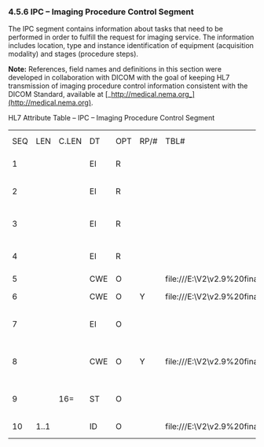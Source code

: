 ### 4.5.6 IPC – Imaging Procedure Control Segment

The IPC segment contains information about tasks that need to be performed in order to fulfill the request for imaging service. The information includes location, type and instance identification of equipment (acquisition modality) and stages (procedure steps).

**Note:** References, field names and definitions in this section were developed in collaboration with DICOM with the goal of keeping HL7 transmission of imaging procedure control information consistent with the DICOM Standard, available at [_http://medical.nema.org_](http://medical.nema.org).

HL7 Attribute Table – IPC – Imaging Procedure Control Segment

|     |     |     |     |     |     |     |     |     |
| --- | --- | --- | --- | --- | --- | --- | --- | --- |
| SEQ | LEN | C.LEN | DT | OPT | RP/# | TBL# | ITEM # | ELEMENT NAME |
| 1 |  |  | EI | R |  |  | 01330 | Accession Identifier |
| 2 |  |  | EI | R |  |  | 01658 | Requested Procedure ID |
| 3 |  |  | EI | R |  |  | 01659 | Study Instance UID |
| 4 |  |  | EI | R |  |  | 01660 | Scheduled Procedure Step ID |
| 5 |  |  | CWE | O |  | file:///E:\V2\v2.9%20final%20Nov%20from%20Frank\V29_CH02C_Tables.docx#HL70604[0604] | 01661 | Modality |
| 6 |  |  | CWE | O | Y | file:///E:\V2\v2.9%20final%20Nov%20from%20Frank\V29_CH02C_Tables.docx#HL70605[0605] | 01662 | Protocol Code |
| 7 |  |  | EI | O |  |  | 01663 | Scheduled Station Name |
| 8 |  |  | CWE | O | Y | file:///E:\V2\v2.9%20final%20Nov%20from%20Frank\V29_CH02C_Tables.docx#HL70606[0606] | 01664 | Scheduled Procedure Step Location |
| 9 |  | 16= | ST | O |  |  | 01665 | Scheduled Station AE Title |
| 10 | 1..1 |  | ID | O |  | file:///E:\V2\v2.9%20final%20Nov%20from%20Frank\V29_CH02C_Tables.docx#HL70206[0206] | 00816 | Action Code |
